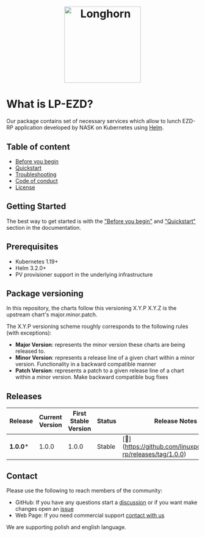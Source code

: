 <h1 align="center" style="border-bottom: none">
    <a href="https://linuxpolska.com/pl/" target="_blank"><img alt="Longhorn" width="200px" src="https://github.com/linuxpolska/ezd-rp/blob/release/1.0.0/docs/LinuxPolska-icon.png""></a>
</h1>




# What is LP-EZD?


Our package contains set of necessary services which allow  to lunch EZD-RP application developed by NASK on Kubernetes using [Helm](https://github.com/helm/helm).




## Table of content
- [Before you begin](PREREQUISITES.md)
- [Quickstart](QUICKSTART.md)
- [Troubleshooting](TROUBLESHOOTING.md)
- [Code of conduct](CODE_OF_CONDUCT.md)
- [License](LICENSE)


## Getting Started

The best way to get started is with the  ["Before you begin"](PREREQUISITES.md) and  ["Quickstart"](QUICKSTART.md)
section in the documentation.


## Prerequisites

- Kubernetes 1.19+
- Helm 3.2.0+
- PV provisioner support in the underlying infrastructure


## Package versioning

In this repository, the charts follow this versioning X.Y.P 
X.Y.Z is the upstream chart's major.minor.patch.

The X.Y.P versioning scheme roughly corresponds to the following rules (with exceptions):
- **Major Version**: represents the minor version these charts are being released to.
- **Minor Version**: represents a release line of a given chart within a minor version. Functionality in a backward compatible manner
- **Patch Version**: represents a patch to a given release line of a chart within a minor version. Make backward compatible bug fixes

## Releases
| Release   | Current Version | First Stable Version | Status         | Release Notes                                                  | Active Maintenance |
|-----------|-----------------|----------------------|----------------|----------------------------------------------------------------| -------------------|
| **1.0.0***| 1.0.0           | 1.0.0                | Stable         | [🔗] (https://github.com/linuxpolska/ezd-rp/releases/tag/1.0.0)| ✅                 |

## Contact

Please use the following to reach members of the community:


- GitHub:  If you have any questions start a [discussion](https://github.com/linuxpolska/ezd-rp/discussions) or if you want make changes open an [issue](https://github.com/linuxpolska/ezd-rp//issues)  
- Web Page: If you need commercial support [contact with us](https://linuxpolska.com/pl/kontakt/)

We are supporting polish and english language.
